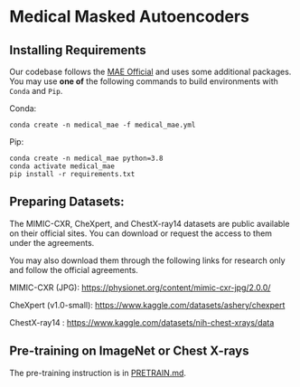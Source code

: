 # Medical Masked Autoencoders


## Installing Requirements

Our codebase follows the [MAE Official](https://github.com/facebookresearch/mae) and uses some additional packages.
You may use **one of** the following commands to build environments with `Conda` and `Pip`.

Conda:
```
conda create -n medical_mae -f medical_mae.yml 
```

Pip:
```
conda create -n medical_mae python=3.8
conda activate medical_mae
pip install -r requirements.txt 
```


## Preparing Datasets:

The MIMIC-CXR, CheXpert, and ChestX-ray14 datasets are public available on their official sites. You can download or request the access to them under the agreements.

You may also download them through the following links for research only and follow the official agreements.

MIMIC-CXR (JPG): https://physionet.org/content/mimic-cxr-jpg/2.0.0/

CheXpert (v1.0-small): https://www.kaggle.com/datasets/ashery/chexpert

ChestX-ray14 : https://www.kaggle.com/datasets/nih-chest-xrays/data



## Pre-training on ImageNet or Chest X-rays

The pre-training instruction is in [PRETRAIN.md](https://github.com/lambert-x/medical_mae/blob/main/PRETRAIN.md).




